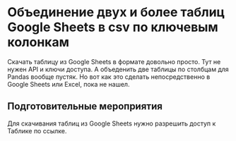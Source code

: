 # Объединение двух и более таблиц Google Sheets в csv по ключевым колонкам
Скачать таблицу из Google Sheets в формате довольно просто. Тут не нужен API и ключи доступа. А объеденить две таблицы по столбцам для Pandas вообще пустяк. Но вот как это сделать непосредственно в Google Sheets или Excel, пока не нашел.

## Подготовительные мероприятия

Для скачивания таблиц из Google Sheets нужно разрешить доступ к Таблике по ссылке.
